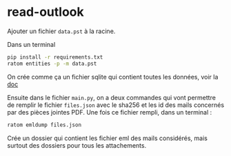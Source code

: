 # read-outlook

Ajouter un fichier `data.pst` à la racine.

Dans un terminal
```bash
pip install -r requirements.txt
ratom entities -p -m data.pst
```

On crée comme ça un fichier sqlite qui contient toutes les données, voir la [doc](https://github.com/libratom/libratom)

Ensuite dans le fichier `main.py`, on a deux commandes qui vont permettre de remplir le fichier `files.json` avec le sha256 et les id des mails concernés par des pièces jointes PDF.
Une fois ce fichier rempli, dans un terminal :

```bash
ratom emldump files.json
```
Crée un dossier qui contient les fichier eml des mails considérés, mais surtout des dossiers pour tous les attachements.
